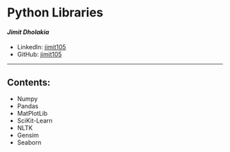 # Python Libraries

#### *Jimit Dholakia*

* LinkedIn: [jimit105](https://in.linkedin.com/in/jimit105 "LinkedIn Profile")
* GitHub: [jimit105](https://github.com/jimit105 "GitHub Profile")

---

## Contents:
* Numpy
* Pandas
* MatPlotLib
* SciKit-Learn
* NLTK
* Gensim
* Seaborn
